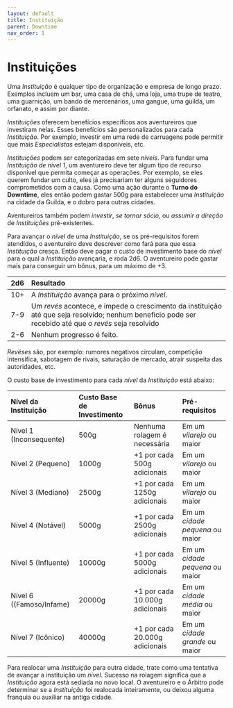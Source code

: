 ```yaml
---
layout: default
title: Instituição
parent: Downtime
nav_order: 1
---
```


# Instituições

Uma _Instituição_ é qualquer tipo de organização e empresa de longo prazo. Exemplos incluem um bar, uma casa de chá, uma loja, uma trupe de teatro, uma guarnição, um bando de mercenários, uma gangue, uma guilda, um orfanato, e assim por diante.

_Instituições_ oferecem benefícios específicos aos aventureiros que investiram nelas. Esses benefícios são personalizados para cada _Instituição_. Por exemplo, investir em uma rede de carruagens pode permitir que mais _Especialistas_ estejam disponíveis, etc.

_Instituições_ podem ser categorizadas em sete _níveis_. Para fundar uma _Instituição de nível 1_, um aventureiro deve ter algum tipo de recurso disponível que permita começar as operações. Por exemplo, se eles querem fundar um culto, eles já precisariam ter alguns seguidores comprometidos com a causa. Como uma ação durante o **Turno do Downtime**, eles então podem gastar 500g para estabelecer uma _Instituição_ na cidade da Guilda, e o dobro para outras cidades.

Aventureiros também podem _investir_, _se tornar sócio_, ou _assumir a direção_ de _Instituições_ pré-existentes.

Para avançar o _nível_ de uma _Instituição_, se os pré-requisitos forem atendidos, o aventureiro deve descrever como fará para que essa _Instituição_ cresça. Então deve pagar o custo de investimento base do _nível_ para o qual a _Instituição_ avançaria, e roda 2d6. O aventureiro pode gastar mais para conseguir um bônus, para um máximo de +3. 

| 2d6 | Resultado |
| :-- | :-- |
| 10+ | A _Instituição_ avança para o próximo _nível_. |
| 7-9 | Um _revés_ acontece, e impede o crescimento da instituição até que seja resolvido; nenhum benefício pode ser recebido até que o _revés_ seja resolvido |
| 2-6 | Nenhum progresso é feito. |

_Revéses_ são, por exemplo: rumores negativos circulam, competição intensifica, sabotagem de rivais, saturação de mercado, atrair suspeita das autoridades, etc.

O custo base de investimento para cada _nível_ da _Instituição_ está abaixo:

| Nível da Instituição | Custo Base de Investimento | Bônus | Pré-requisitos |
| :-- | :-- | :-- | :-- |
| Nível 1 (Inconsequente) | 500g | Nenhuma rolagem é necessária | Em um _vilarejo_ ou maior |
| Nível 2 (Pequeno) | 1000g | +1 por cada 500g adicionais | Em um _vilarejo_ ou maior |
| Nível 3 (Mediano) | 2500g | +1 por cada 1250g adicionais | Em um _vilarejo_ ou maior |
| Nível 4 (Notável) | 5000g | +1 por cada 2500g adicionais | Em um _cidade pequena_ ou maior |
| Nível 5 (Influente) | 10000g | +1 por cada 5000g adicionais | Em um _cidade pequena_ ou maior |
| Nível 6 ((Famoso/Infame) | 20000g | +1 por cada 10.000g adicionais | Em um _cidade média_ ou maior |
| Nível 7 (Icônico) | 40000g | +1 por cada 20.000g adicionais | Em um _cidade grande_ ou maior |

Para realocar uma _Instituição_ para outra cidade, trate como uma tentativa de avançar a instituição um _nível_. Sucesso na rolagem significa que a _Instituição_ agora está sediada no novo local. O aventureiro e o Árbitro pode determinar se a _Instituição_ foi realocada inteiramente, ou deixou alguma franquia ou auxiliar na antiga cidade.

